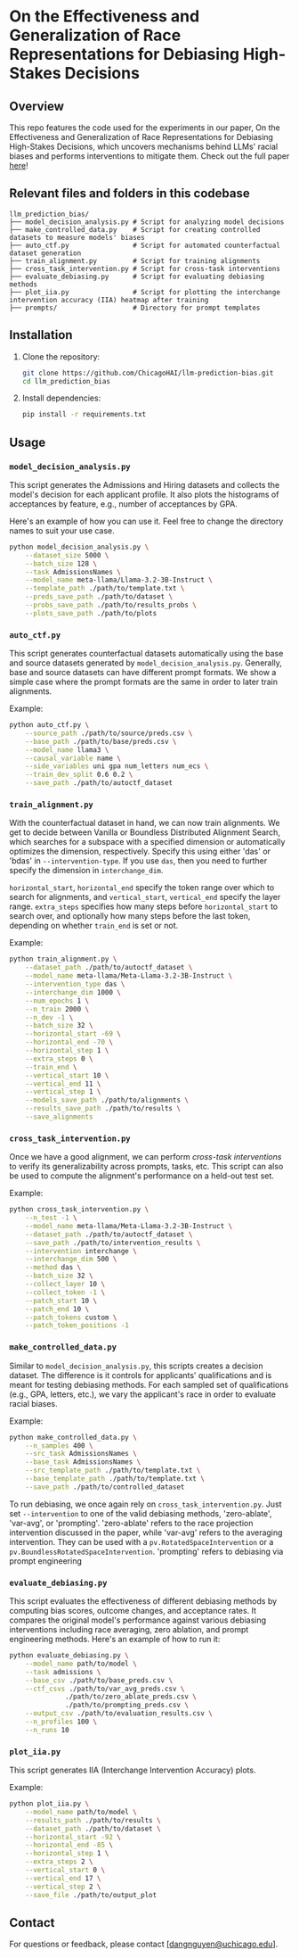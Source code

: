 # On the Effectiveness and Generalization of Race Representations for Debiasing High-Stakes Decisions

## Overview
This repo features the code used for the experiments in our paper, On the Effectiveness and Generalization of Race Representations for Debiasing High-Stakes Decisions, which uncovers mechanisms behind LLMs' racial biases and performs interventions to mitigate them. Check out the full paper [here](https://arxiv.org/abs/2504.06303)!

## Relevant files and folders in this codebase
```
llm_prediction_bias/
├── model_decision_analysis.py # Script for analyzing model decisions
├── make_controlled_data.py    # Script for creating controlled datasets to measure models' biases
├── auto_ctf.py                # Script for automated counterfactual dataset generation
├── train_alignment.py         # Script for training alignments
├── cross_task_intervention.py # Script for cross-task interventions
├── evaluate_debiasing.py      # Script for evaluating debiasing methods
├── plot_iia.py                # Script for plotting the interchange intervention accuracy (IIA) heatmap after training
├── prompts/                   # Directory for prompt templates
```

## Installation
1. Clone the repository:
   ```bash
   git clone https://github.com/ChicagoHAI/llm-prediction-bias.git
   cd llm_prediction_bias
   ```

2. Install dependencies:
   ```bash 
   pip install -r requirements.txt
   ```

## Usage

### `model_decision_analysis.py`
This script generates the Admissions and Hiring datasets and collects the model's decision for each applicant profile. It also plots the histograms of acceptances by feature, e.g., number of acceptances by GPA.

Here's an example of how you can use it. Feel free to change the directory names to suit your use case.
```bash
python model_decision_analysis.py \
    --dataset_size 5000 \
    --batch_size 128 \
    --task AdmissionsNames \
    --model_name meta-llama/Llama-3.2-3B-Instruct \
    --template_path ./path/to/template.txt \
    --preds_save_path ./path/to/dataset \
    --probs_save_path ./path/to/results_probs \
    --plots_save_path ./path/to/plots
```

### `auto_ctf.py`
This script generates counterfactual datasets automatically using the base and source datasets generated by `model_decision_analysis.py`. Generally, base and source datasets can have different prompt formats. We show a simple case where the prompt formats are the same in order to later train alignments.

Example:
```bash
python auto_ctf.py \
    --source_path ./path/to/source/preds.csv \
    --base_path ./path/to/base/preds.csv \
    --model_name llama3 \
    --causal_variable name \
    --side_variables uni gpa num_letters num_ecs \
    --train_dev_split 0.6 0.2 \
    --save_path ./path/to/autoctf_dataset
```

### `train_alignment.py`
With the counterfactual dataset in hand, we can now train alignments. We get to decide between Vanilla or Boundless Distributed Alignment Search, which searches for a subspace with a specified dimension or automatically optimizes the dimension, respectively. Specify this using either 'das' or 'bdas' in `--intervention-type`. If you use `das`, then you need to further specify the dimension in `interchange_dim`.

`horizontal_start`, `horizontal_end` specify the token range over which to search for alignments, and `vertical_start`, `vertical_end` specify the layer range. `extra_steps` specifies how many steps before `horizontal_start` to search over, and optionally how many steps before the last token, depending on whether `train_end` is set or not.

Example:
```bash
python train_alignment.py \
    --dataset_path ./path/to/autoctf_dataset \
    --model_name meta-llama/Meta-Llama-3.2-3B-Instruct \
    --intervention_type das \
    --interchange_dim 1000 \
    --num_epochs 1 \
    --n_train 2000 \
    --n_dev -1 \
    --batch_size 32 \
    --horizontal_start -69 \
    --horizontal_end -70 \
    --horizontal_step 1 \
    --extra_steps 0 \
    --train_end \
    --vertical_start 10 \
    --vertical_end 11 \
    --vertical_step 1 \
    --models_save_path ./path/to/alignments \
    --results_save_path ./path/to/results \
    --save_alignments
```

### `cross_task_intervention.py`
Once we have a good alignment, we can perform *cross-task interventions* to verify its generalizability across prompts, tasks, etc. This script can also be used to compute the alignment's performance on a held-out test set.

Example:
```bash
python cross_task_intervention.py \
    --n_test -1 \
    --model_name meta-llama/Meta-Llama-3.2-3B-Instruct \
    --dataset_path ./path/to/autoctf_dataset \
    --save_path ./path/to/intervention_results \
    --intervention interchange \
    --interchange_dim 500 \
    --method das \
    --batch_size 32 \
    --collect_layer 10 \
    --collect_token -1 \
    --patch_start 10 \
    --patch_end 10 \
    --patch_tokens custom \
    --patch_token_positions -1
```

### `make_controlled_data.py`
Similar to `model_decision_analysis.py`, this scripts creates a decision dataset. The difference is it controls for applicants' qualifications and is meant for testing debiasing methods. For each sampled set of qualifications (e.g., GPA, letters, etc.), we vary the applicant's race in order to evaluate racial biases. 

Example:
```bash
python make_controlled_data.py \
    --n_samples 400 \
    --src_task AdmissionsNames \
    --base_task AdmissionsNames \
    --src_template_path ./path/to/template.txt \
    --base_template_path ./path/to/template.txt \
    --save_path ./path/to/controlled_dataset
```

To run debiasing, we once again rely on `cross_task_intervention.py`. Just set `--intervention` to one of the valid debiasing methods, 'zero-ablate', 'var-avg', or 'prompting'. 'zero-ablate' refers to the race projection intervention discussed in the paper, while 'var-avg' refers to the averaging intervention. They can be used with a `pv.RotatedSpaceIntervention` or a `pv.BoundlessRotatedSpaceIntervention`. 'prompting' refers to debiasing via prompt engineering


### `evaluate_debiasing.py`
This script evaluates the effectiveness of different debiasing methods by computing bias scores, outcome changes, and acceptance rates. It compares the original model's performance against various debiasing interventions including race averaging, zero ablation, and prompt engineering methods. Here's an example of how to run it:

```bash
python evaluate_debiasing.py \
    --model_name path/to/model \
    --task admissions \
    --base_csv ./path/to/base_preds.csv \
    --ctf_csvs ./path/to/var_avg_preds.csv \
              ./path/to/zero_ablate_preds.csv \
              ./path/to/prompting_preds.csv \
    --output_csv ./path/to/evaluation_results.csv \
    --n_profiles 100 \
    --n_runs 10
```

### `plot_iia.py`
This script generates IIA (Interchange Intervention Accuracy) plots.

Example:
```bash
python plot_iia.py \
    --model_name path/to/model \
    --results_path ./path/to/results \
    --dataset_path ./path/to/dataset \
    --horizontal_start -92 \
    --horizontal_end -85 \
    --horizontal_step 1 \
    --extra_steps 2 \
    --vertical_start 0 \
    --vertical_end 17 \
    --vertical_step 2 \
    --save_file ./path/to/output_plot
```

## Contact
For questions or feedback, please contact [dangnguyen@uchicago.edu].